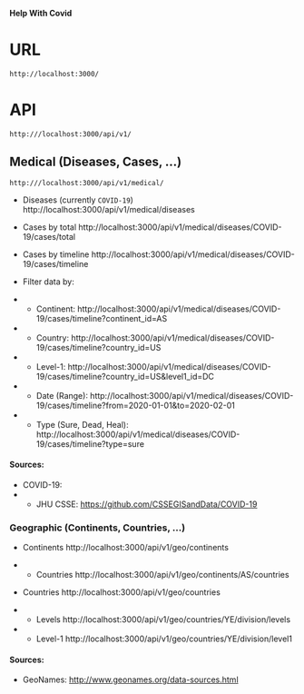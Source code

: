 **Help With Covid**

# URL
```
http://localhost:3000/
```
# API
```
http:///localhost:3000/api/v1/
```

## Medical (Diseases, Cases, ...)
```
http:///localhost:3000/api/v1/medical/
```
* Diseases (currently `COVID-19`)
http://localhost:3000/api/v1/medical/diseases

* Cases by total
http://localhost:3000/api/v1/medical/diseases/COVID-19/cases/total

* Cases by timeline
http://localhost:3000/api/v1/medical/diseases/COVID-19/cases/timeline

* Filter data by:
* * Continent: http://localhost:3000/api/v1/medical/diseases/COVID-19/cases/timeline?continent_id=AS
* * Country: http://localhost:3000/api/v1/medical/diseases/COVID-19/cases/timeline?country_id=US
* * Level-1: http://localhost:3000/api/v1/medical/diseases/COVID-19/cases/timeline?country_id=US&level1_id=DC
* * Date (Range): http://localhost:3000/api/v1/medical/diseases/COVID-19/cases/timeline?from=2020-01-01&to=2020-02-01
* * Type (Sure, Dead, Heal): http://localhost:3000/api/v1/medical/diseases/COVID-19/cases/timeline?type=sure

#### Sources:
- COVID-19: 
- - JHU CSSE: https://github.com/CSSEGISandData/COVID-19

### Geographic (Continents, Countries, ...)

* Continents
http://localhost:3000/api/v1/geo/continents

* * Countries
http://localhost:3000/api/v1/geo/continents/AS/countries

* Countries
http://localhost:3000/api/v1/geo/countries

* * Levels
http://localhost:3000/api/v1/geo/countries/YE/division/levels

* * Level-1
http://localhost:3000/api/v1/geo/countries/YE/division/level1

#### Sources:
* GeoNames: http://www.geonames.org/data-sources.html